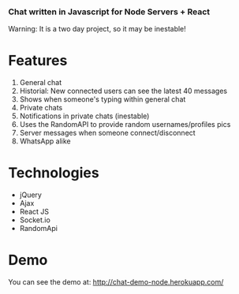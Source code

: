 ### Chat written in Javascript for Node Servers + React

Warning: It is a two day project, so it may be inestable!

# Features

1. General chat
2. Historial: New connected users can see the latest 40 messages
3. Shows when someone's typing within general chat
4. Private chats
5. Notifications in private chats (inestable)
6. Uses the RandomAPI to provide random usernames/profiles pics
7. Server messages when someone connect/disconnect
8. WhatsApp alike

# Technologies
- jQuery
- Ajax
- React JS
- Socket.io
- RandomApi

# Demo

You can see the demo at: http://chat-demo-node.herokuapp.com/